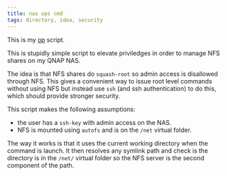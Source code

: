 ```yaml
---
title: nas ops cmd
tags: directory, idea, security
---
```


This is my [op](${SNIPPETS}/2022/opcmd) script.

This is stupidly simple script to elevate priviledges in order to
manage NFS shares on my QNAP NAS.

The idea is that NFS shares do `squash-root` so admin access is
disallowed through NFS.  This gives a convenient way to issue
root level commands without using NFS but instead use `ssh`
(and ssh authentication) to do this, which should provide
stronger security.

This script makes the following assumptions:

- the user has a `ssh-key` with admin access on the NAS.
- NFS is mounted using `autofs` and is on the `/net` virtual folder.

The way it works is that it uses the current working directory
when the command is launch.  It then resolves any symlink path and
check is the directory is in the `/net/` virtual folder so the
NFS server is the second component of the path.

